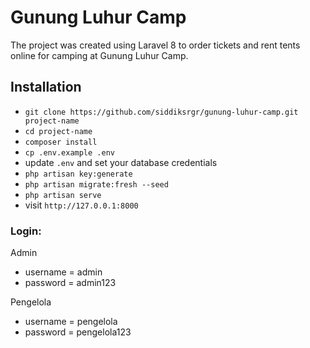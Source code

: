 # Gunung Luhur Camp

The project was created using Laravel 8 to order tickets and rent tents online for camping at Gunung Luhur Camp.

## Installation

-   `git clone https://github.com/siddiksrgr/gunung-luhur-camp.git project-name `
-   `cd project-name`
-   `composer install`
-   `cp .env.example .env`
-   update `.env` and set your database credentials
-   `php artisan key:generate`
-   `php artisan migrate:fresh --seed`
-   `php artisan serve`
-   visit `http://127.0.0.1:8000`

### Login:

Admin

-   username = admin
-   password = admin123

Pengelola

-   username = pengelola
-   password = pengelola123
